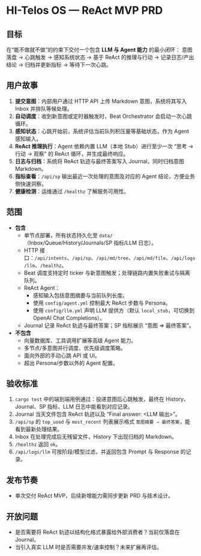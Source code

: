 # HI-Telos OS — ReAct MVP PRD

## 目标
在“能不做就不做”的约束下交付一个包含 **LLM 与 Agent 能力** 的最小闭环：
意图落盘 → 心跳触发 → 感知系统状态 → 基于 ReAct 的推理与行动 → 记录日志/产出结论 → 归档并更新指标 → 等待下一次心跳。

## 用户故事
1. **提交意图**：内部用户通过 HTTP API 上传 Markdown 意图，系统将其写入 Inbox 并排队等候处理。
2. **自动调度**：收到新意图或定时器触发时，Beat Orchestrator 会启动一次心跳循环。
3. **感知状态**：心跳开始前，系统评估当前队列积压量等基础状态，作为 Agent 感知输入。
4. **ReAct 推理执行**：Agent 依赖内置 LLM（本地 Stub）进行至少一次 “思考 → 行动 → 观察” 的 ReAct 循环，并生成最终响应。
5. **日志与归档**：系统将 ReAct 轨迹与最终答案写入 Journal，同时归档意图 Markdown。
6. **指标查看**：`/api/sp` 输出最近一次处理的意图及对应的 Agent 结论，方便业务侧快速洞察。
7. **健康检测**：运维通过 `/healthz` 了解服务可用性。

## 范围
- **包含**
  - 单节点部署，所有状态持久化至 `data/`（Inbox/Queue/History/Journals/SP 指标/LLM 日志）。
  - HTTP 接口：`/api/intents`、`/api/sp`、`/api/md/tree`、`/api/md/file`、`/api/logs/llm`、`/healthz`。
  - Beat 调度支持定时 ticker 与新意图触发；处理链路内置失败重试与隔离队列。
  - ReAct Agent：
    - 感知输入包括意图摘要与当前队列长度。
    - 使用 `config/agent.yml` 控制最大 ReAct 步数与 Persona。
    - 使用 `config/llm.yml` 声明 LLM 提供方（默认 `local_stub`，可切换到 OpenAI Chat Completions）。
  - Journal 记录 ReAct 轨迹与最终答案；SP 指标展示 “意图 ⇒ 最终答案”。
- **不包含**
  - 向量数据库、工具调用扩展等高级 Agent 能力。
  - 多节点/多意图并行调度、优先级调度策略。
  - 面向外部的手动心跳 API 或 UI。
  - 超出 Persona/步数以外的 Agent 配置。

## 验收标准
1. `cargo test` 中的端到端用例通过：投递意图后心跳触发，最终在 History、Journal、SP 指标、LLM 日志中能看到对应记录。
2. Journal 当天文件包含 ReAct 轨迹以及 “Final answer: <LLM 输出>”。
3. `/api/sp` 的 `top_used` 与 `most_recent` 列表展示格式 `意图摘要 ⇒ 最终答案`，能看到最新处理结果。
4. Inbox 在处理完成后无残留文件，History 下出现归档的 Markdown。
5. `/healthz` 返回 `ok`。
6. `/api/logs/llm` 可按阶段/模型过滤，并返回包含 Prompt 与 Response 的记录。

## 发布节奏
- 单次交付 ReAct MVP，后续新增能力需同步更新 PRD 与技术设计。

## 开放问题
- 是否需要将 ReAct 轨迹以结构化格式暴露给外部消费者？当前仅落盘在 Journal。
- 当引入真实 LLM 时是否需要并发/速率控制？未来扩展再评估。
